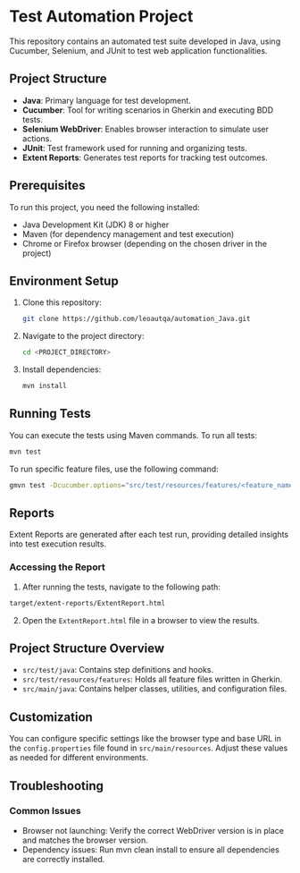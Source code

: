 # Test Automation Project

This repository contains an automated test suite developed in Java, using Cucumber, Selenium, and JUnit to test web application functionalities.

## Project Structure

- **Java**: Primary language for test development.
- **Cucumber**: Tool for writing scenarios in Gherkin and executing BDD tests.
- **Selenium WebDriver**: Enables browser interaction to simulate user actions.
- **JUnit**: Test framework used for running and organizing tests.
- **Extent Reports**: Generates test reports for tracking test outcomes.

## Prerequisites

To run this project, you need the following installed:

- Java Development Kit (JDK) 8 or higher
- Maven (for dependency management and test execution)
- Chrome or Firefox browser (depending on the chosen driver in the project)

## Environment Setup

1. Clone this repository:
    ```bash
    git clone https://github.com/leoautqa/automation_Java.git
    ```
2. Navigate to the project directory:
    ```bash
    cd <PROJECT_DIRECTORY>
    ```
3. Install dependencies:
    ```bash
    mvn install
    ```

## Running Tests

You can execute the tests using Maven commands. To run all tests:

```bash
mvn test
```

To run specific feature files, use the following command:

```bash
gmvn test -Dcucumber.options="src/test/resources/features/<feature_name>.feature"
```

## Reports

Extent Reports are generated after each test run, providing detailed insights into test execution results.

### Accessing the Report

1. After running the tests, navigate to the following path:

```bash
target/extent-reports/ExtentReport.html
```

2. Open the `ExtentReport.html` file in a browser to view the results.

## Project Structure Overview

- `src/test/java`: Contains step definitions and hooks.
- `src/test/resources/features`: Holds all feature files written in Gherkin.
- `src/main/java`: Contains helper classes, utilities, and configuration files.

## Customization

You can configure specific settings like the browser type and base URL in the `config.properties` file found in `src/main/resources`. Adjust these values as needed for different environments.

## Troubleshooting

### Common Issues

- Browser not launching: Verify the correct WebDriver version is in place and matches the browser version.
- Dependency issues: Run mvn clean install to ensure all dependencies are correctly installed.
